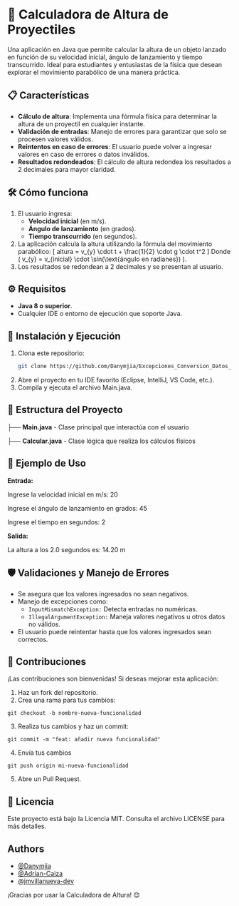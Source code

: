 # 🚀 Calculadora de Altura de Proyectiles

Una aplicación en Java que permite calcular la altura de un objeto lanzado en función de su velocidad inicial, ángulo de lanzamiento y tiempo transcurrido. Ideal para estudiantes y entusiastas de la física que desean explorar el movimiento parabólico de una manera práctica.

## 📋 Características

- **Cálculo de altura**: Implementa una fórmula física para determinar la altura de un proyectil en cualquier instante.
- **Validación de entradas**: Manejo de errores para garantizar que solo se procesen valores válidos.
- **Reintentos en caso de errores**: El usuario puede volver a ingresar valores en caso de errores o datos inválidos.
- **Resultados redondeados**: El cálculo de altura redondea los resultados a 2 decimales para mayor claridad.

## 🛠️ Cómo funciona

1. El usuario ingresa:
   - **Velocidad inicial** (en m/s).
   - **Ángulo de lanzamiento** (en grados).
   - **Tiempo transcurrido** (en segundos).
2. La aplicación calcula la altura utilizando la fórmula del movimiento parabólico:
   \[
   altura = v_{y} \cdot t + \frac{1}{2} \cdot g \cdot t^2
   \]
   Donde \( v_{y} = v_{inicial} \cdot \sin(\text{ángulo en radianes}) \).
3. Los resultados se redondean a 2 decimales y se presentan al usuario.

## ⚙️ Requisitos

- **Java 8 o superior**.
- Cualquier IDE o entorno de ejecución que soporte Java.

## 🚀 Instalación y Ejecución

1. Clona este repositorio:
    ```bash
   git clone https://github.com/Danymjia/Excepciones_Conversion_Datos_Ejercicio1.git```

2.  Abre el proyecto en tu IDE favorito (Eclipse, IntelliJ, VS Code, etc.).
3. Compila y ejecuta el archivo Main.java.

## 📁 Estructura del Proyecto
├── **Main.java** -  Clase principal que interactúa con el usuario

├── **Calcular.java** - Clase lógica que realiza los cálculos físicos


## 🧪 Ejemplo de Uso
**Entrada:**

Ingrese la velocidad inicial en m/s: 20

Ingrese el ángulo de lanzamiento en grados: 45

Ingrese el tiempo en segundos: 2

**Salida:**

La altura a los 2.0 segundos es: 14.20 m

## 🛡️ Validaciones y Manejo de Errores

- Se asegura que los valores ingresados no sean negativos.
- Manejo de excepciones como:
    -  ```InputMismatchException:``` Detecta entradas no numéricas.
    - ```IllegalArgumentException:``` Maneja valores negativos u otros datos no válidos.
- El usuario puede reintentar hasta que los valores ingresados sean correctos.

## 🤝 Contribuciones
¡Las contribuciones son bienvenidas! Si deseas mejorar esta aplicación:

1. Haz un fork del repositorio.
2. Crea una rama para tus cambios:
```
git checkout -b nombre-nueva-funcionalidad
```
3. Realiza tus cambios y haz un commit:
```
git commit -m "feat: añadir nueva funcionalidad"
```
4. Envía tus cambios
```
git push origin mi-nueva-funcionalidad
```
5. Abre un Pull Request.

## 🧾 Licencia
Este proyecto está bajo la Licencia MIT. Consulta el archivo LICENSE para más detalles.


## Authors

- [@Danymjia](https://github.com/Danymjia)
- [@Adrian-Caiza](https://github.com/Adrian-Caiza)
- [@jmvillanueva-dev](https://github.com/jmvillanueva-dev)

¡Gracias por usar la Calculadora de Altura! 😊

